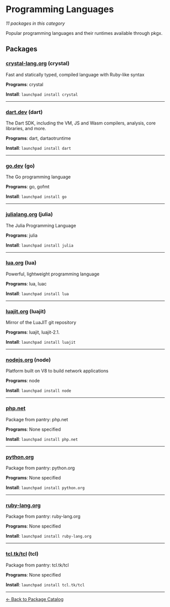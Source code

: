 # Programming Languages

*11 packages in this category*

Popular programming languages and their runtimes available through pkgx.

## Packages

### [crystal-lang.org](../packages/crystal-lang.org/index.md) (crystal)

Fast and statically typed, compiled language with Ruby-like syntax

**Programs**: crystal

**Install**: `launchpad install crystal`

---

### [dart.dev](../packages/dart.dev/index.md) (dart)

The Dart SDK, including the VM, JS and Wasm compilers, analysis, core libraries, and more.

**Programs**: dart, dartaotruntime

**Install**: `launchpad install dart`

---

### [go.dev](../packages/go.dev/index.md) (go)

The Go programming language

**Programs**: go, gofmt

**Install**: `launchpad install go`

---

### [julialang.org](../packages/julialang.org/index.md) (julia)

The Julia Programming Language

**Programs**: julia

**Install**: `launchpad install julia`

---

### [lua.org](../packages/lua.org/index.md) (lua)

Powerful, lightweight programming language

**Programs**: lua, luac

**Install**: `launchpad install lua`

---

### [luajit.org](../packages/luajit.org/index.md) (luajit)

Mirror of the LuaJIT git repository

**Programs**: luajit, luajit-2.1.

**Install**: `launchpad install luajit`

---

### [nodejs.org](../packages/nodejs.org/index.md) (node)

Platform built on V8 to build network applications

**Programs**: node

**Install**: `launchpad install node`

---

### [php.net](../packages/php.net/index.md)

Package from pantry: php.net

**Programs**: None specified

**Install**: `launchpad install php.net`

---

### [python.org](../packages/python.org/index.md)

Package from pantry: python.org

**Programs**: None specified

**Install**: `launchpad install python.org`

---

### [ruby-lang.org](../packages/ruby-lang.org/index.md)

Package from pantry: ruby-lang.org

**Programs**: None specified

**Install**: `launchpad install ruby-lang.org`

---

### [tcl.tk/tcl](../packages/tcl.tk/tcl/index.md) (tcl)

Package from pantry: tcl.tk/tcl

**Programs**: None specified

**Install**: `launchpad install tcl.tk/tcl`

---

[← Back to Package Catalog](../package-catalog.md)
